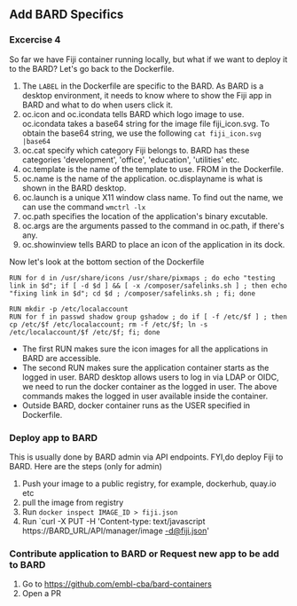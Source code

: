 ## Add BARD Specifics

### Excercise 4

So far we have Fiji container running locally, but what if we want to deploy it to the BARD?
Let's go back to the Dockerfile.
1. The `LABEL` in the Dockerfile are specific to the BARD. As BARD is a desktop environment, it needs to know where to show the Fiji app in BARD and what to do when users click it.
2. oc.icon and oc.icondata tells BARD which logo image to use. oc.icondata takes a base64 string for the image file fiji_icon.svg. To obtain the base64 string, we use the following
   ``` cat fiji_icon.svg |base64 ```
3. oc.cat specify which category Fiji belongs to. BARD has these categories 'development', 'office', 'education', 'utilities' etc.
4. oc.template is the name of the template to use. FROM in the Dockerfile.
5. oc.name is the name of the application. oc.displayname is what is shown in the BARD desktop.
6. oc.launch is a unique X11 window class name. To find out the name, we can use the command ```wmctrl -lx```
7. oc.path specifies the location of the application's binary excutable.
8. oc.args are the arguments passed to the command in oc.path, if there's any.
9. oc.showinview tells BARD to place an icon of the application in its dock.

Now let's look at the bottom section of the Dockerfile

```
RUN for d in /usr/share/icons /usr/share/pixmaps ; do echo "testing link in $d"; if [ -d $d ] && [ -x /composer/safelinks.sh ] ; then echo "fixing link in $d"; cd $d ; /composer/safelinks.sh ; fi; done

RUN mkdir -p /etc/localaccount
RUN for f in passwd shadow group gshadow ; do if [ -f /etc/$f ] ; then  cp /etc/$f /etc/localaccount; rm -f /etc/$f; ln -s /etc/localaccount/$f /etc/$f; fi; done

```
- The first RUN makes sure the icon images for all the applications in BARD are accessible.
- The second RUN makes sure the application container starts as the logged in user. BARD desktop allows users to log in via LDAP or OIDC, we need to run the docker container as the logged in user. The above commands makes the logged in user available inside the container.
- Outside BARD, docker container runs as the USER specified in Dockerfile. 


### Deploy app to BARD
This is usually done by BARD admin via API endpoints. FYI,do deploy Fiji to BARD. Here are the steps (only for admin)
1. Push your image to a public registry, for example, dockerhub, quay.io etc
2. pull the image from registry
3. Run `docker inspect IMAGE_ID > fiji.json`
4. Run `curl -X PUT -H 'Content-type: text/javascript https://BARD_URL/API/manager/image -d@fiji.json'

### Contribute application to BARD or Request new app to be add to BARD
1. Go to https://github.com/embl-cba/bard-containers
2. Open a PR
